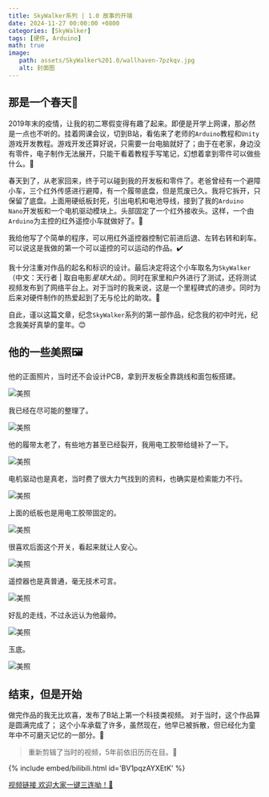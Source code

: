 ```yaml
---
title: SkyWalker系列 | 1.0 故事的开端
date: 2024-11-27 00:00:00 +0800
categories: [SkyWalker]
tags: [硬件, Arduino]
math: true
image:
   path: assets/SkyWalker%201.0/wallhaven-7pzkqv.jpg
   alt: 封面图
---
```


## 那是一个春天🌻

2019年末的疫情，让我的初二寒假变得有趣了起来。即便是开学上网课，那必然是一点也不听的。挂着网课会议，切到B站，看佑来了老师的`Arduino`教程和`Unity`游戏开发教程。游戏开发还算好说，只需要一台电脑就好了；由于在老家，身边没有零件，电子制作无法展开，只能干看着教程手写笔记，幻想着拿到零件可以做些什么。🫤

春天到了，从老家回来，终于可以碰到我的开发板和零件了。老爸曾经有一个避障小车，三个红外传感进行避障，有一个履带底盘，但是荒废已久。我将它拆开，只保留了底盘。上面用硬纸板封死，引出电机和电池导线，接到了我的`Arduino Nano`开发板和一个电机驱动模块上。头部固定了一个红外接收头。这样，一个由`Arduino`为主控的红外遥控小车就做好了。🚜

我给他写了个简单的程序，可以用红外遥控器控制它前进后退、左转右转和刹车。可以说这是我做的第一个可以遥控的可以运动的作品。✔️

我十分注重对作品的起名和标识的设计。最后决定将这个小车取名为`SkyWalker`（中文：天行者 | 取自电影*星球大战*）。同时在家里和户外进行了测试，还将测试视频发布到了网络平台上。对于当时的我来说，这是一个里程碑式的进步。同时为后来对硬件制作的热爱起到了无与伦比的助攻。🚩

自此，谨以这篇文章，纪念`SkyWalker`系列的第一部作品，纪念我的初中时光，纪念我美好真挚的童年。😊

## 他的一些美照🖼️

他的正面照片，当时还不会设计PCB，拿到开发板全靠跳线和面包板搭建。

![美照](assets/SkyWalker%201.0/1.jpg)

我已经在尽可能的整理了。

![美照](assets/SkyWalker%201.0/2.jpg)

他的履带太老了，有些地方甚至已经裂开，我用电工胶带给缝补了一下。

![美照](assets/SkyWalker%201.0/3.jpg)

电机驱动也是真老，当时费了很大力气找到的资料，也确实是检索能力不行。

![美照](assets/SkyWalker%201.0/4.jpg)

上面的纸板也是用电工胶带固定的。

![美照](assets/SkyWalker%201.0/5.jpg)

很喜欢后面这个开关，看起来就让人安心。

![美照](assets/SkyWalker%201.0/6.jpg)

遥控器也是真普通，毫无技术可言。

![美照](assets/SkyWalker%201.0/7.jpg)

好乱的走线，不过永远认为他最帅。

![美照](assets/SkyWalker%201.0/8.jpg)

玉底。

![美照](assets/SkyWalker%201.0/9.jpg)

## 结束，但是开始

做完作品的我无比欢喜，发布了B站上第一个科技类视频。
对于当时，这个作品算是圆满完成了；
这个小车承载了许多，虽然现在，他早已被拆散，但已经化为童年中不可磨灭记忆的一部分。🧸

> 重新剪辑了当时的视频，5年前依旧历历在目。🥰

{% include embed/bilibili.html id='BV1pqzAYXEtK' %}

[视频链接 欢迎大家一键三连呦！🥳](https://www.bilibili.com/video/BV1pqzAYXEtK/?spm_id_from=333.1387.homepage.video_card.click&vd_source=8fb2e11b861088bb2034d4104020b557)
